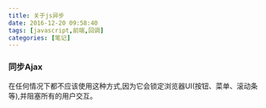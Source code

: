 ```yaml
---
title: 关于js异步
date: 2016-12-20 09:58:40
tags: [javascript,前端,回调]
categories: [笔记]
---
```


### 同步Ajax

<p class="tip">在任何情况下都不应该使用这种方式,因为它会锁定浏览器UI(按钮、菜单、滚动条等),并阻塞所有的用户交互。 </p>


